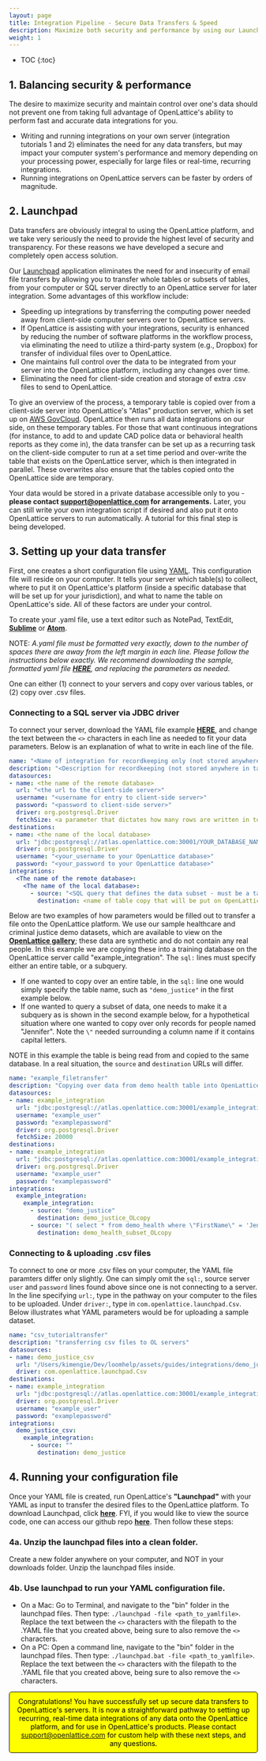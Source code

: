 ```yaml
---
layout: page
title: Integration Pipeline - Secure Data Transfers & Speed
description: Maximize both security and performance by using our Launchpad application to transfer data from your database directly and securely into OpenLattice. This is the recommended data pipeline for using the OpenLattice platform. Reach out to support@openlattice.com if you need any assistance with your integration.
weight: 1
---
```


* TOC
{:toc}

## 1. Balancing security & performance 
The desire to maximize security and maintain control over one's data should not prevent one from taking full advantage of OpenLattice's ability to perform fast and accurate data integrations for you.
* Writing and running integrations on your own server (integration tutorials 1 and 2) eliminates the need for any data transfers, but may impact your computer system's performance and memory depending on your processing power, especially for large files or real-time, recurring integrations.
* Running integrations on OpenLattice servers can be faster by orders of magnitude.

## 2. Launchpad
Data transfers are obviously integral to using the OpenLattice platform, and we take very seriously the need to provide the highest level of security and transparency. For these reasons we have developed a secure and completely open access solution.

Our [Launchpad](https://github.com/openlattice/launchpad) application eliminates the need for and insecurity of email file transfers by allowing you to transfer whole tables or subsets of tables, from your computer or SQL server directly to an OpenLattice server for later integration. Some advantages of this workflow include:
* Speeding up integrations by transferring the computing power needed away from client-side computer servers over to OpenLattice servers.
* If OpenLattice is assisting with your integrations, security is enhanced by reducing the number of software platforms in the workflow process, via eliminating the need to utilize a third-party system (e.g., Dropbox) for transfer of individual files over to OpenLattice. 
* One maintains full control over the data to be integrated from your server into the OpenLattice platform, including any changes over time.
* Eliminating the need for client-side creation and storage of extra .csv files to send to OpenLattice.

To give an overview of the process, a temporary table is copied over from a client-side server into OpenLattice's "Atlas" production server, which is set up on [AWS GovCloud](https://docs.aws.amazon.com/govcloud-us/latest/UserGuide/whatis.html).  OpenLattice then runs all data integrations on our side, on these temporary tables. For those that want continuous integrations (for instance, to add to and update CAD police data or behavioral health reports as they come in), the data transfer can be set up as a recurring task on the client-side computer to run at a set time period and over-write the table that exists on the OpenLattice server, which is then integrated in parallel. These overwrites also ensure that the tables copied onto the OpenLattice side are temporary.

Your data would be stored in a private database accessible only to you - **please contact <a href="mailto:support@topenlattice.com">support@openlattice.com</a> for arrangements.** Later, you can still write your own integration script if desired and also put it onto OpenLattice servers to run automatically. A tutorial for this final step is being developed. 

## 3. Setting up your data transfer 
First, one creates a short configuration file using [YAML](https://en.wikipedia.org/wiki/YAML). This configuration file will reside on your computer. It tells your server which table(s) to collect, where to put it on OpenLattice's platform (inside a specific database that will be set up for your jurisdiction), and what to name the table on OpenLattice's side. All of these factors are under your control. 

To create your .yaml file, use a text editor such as NotePad, TextEdit, [**Sublime**](https://www.sublimetext.com/) or [**Atom**](https://atom.io/). 

<span class="bad">NOTE:</span> _A.yaml file must be formatted very exactly, down to the number of spaces there are away from the left margin in each line. Please follow the instructions below exactly. We recommend downloading the sample, formatted yaml file [**HERE**](/assets/guides/integrations/integration_tutorial.yaml), and replacing the parameters as needed._

One can either (1) connect to your servers and copy over various tables, or (2) copy over .csv files.  

### Connecting to a SQL server via JDBC driver

To connect your server, download the YAML file example [**HERE**](/assets/guides/integrations/integration_tutorial.yaml), and change the text between the `<>` characters in each line as needed to fit your data parameters. Below is an explanation of what to write in each line of the file. 

```yaml
name: "<Name of integration for recordkeeping only (not stored anywhere in tables).>"
description: "<Description for recordkeeping (not stored anywhere in tables).>"
datasources:
- name: <the name of the remote database>
  url: "<the url to the client-side server>"
  username: "<username for entry to client-side server>"
  password: "<password to client-side server>"
  driver: org.postgresql.Driver
  fetchSize: <a parameter that dictates how many rows are written in to OpenLattice at a time>
destinations:
- name: <the name of the local database>
  url: "jdbc:postgresql://atlas.openlattice.com:30001/YOUR_DATABASE_NAME_HERE?ssl=true&sslmode=require"
  driver: org.postgresql.Driver
  username: "<your_username to your OpenLattice database>"
  password: "<your_password to your OpenLattice database>"
integrations:
  <The name of the remote database>:
    <The name of the local database>:
      - source: "<SQL query that defines the data subset - must be a table or a subquery>"
        destination: <name of table copy that will be put on OpenLattice server>
```

Below are two examples of how parameters would be filled out to transfer a file onto the OpenLattice platform. We use our sample healthcare and criminal justice demo datasets, which are available to view on the [**OpenLattice gallery**](https://openlattice.com); these data are synthetic and do not contain any real people. In this example we are copying these into a training database on the OpenLattice server calld "example_integration". The `sql:` lines must specify either an entire table, or a subquery. 
* If one wanted to copy over an entire table, in the `sql:` line one would simply specify the table name, such as `"demo_justice"` in the first example below. 
* If one wanted to query a subset of data, one needs to make it a subquery as is shown in the second example below, for a hypothetical situation where one wanted to copy over only records for people named "Jennifer". Note the `\"` needed surrounding a column name if it contains capital letters.  

NOTE in this example the table is being read from and copied to the same database. In a real situation, the `source` and `destination` URLs will differ.

```yaml
name: "example_filetransfer"
description: "Copying over data from demo health table into OpenLattice server"
datasources:
- name: example_integration
  url: "jdbc:postgresql://atlas.openlattice.com:30001/example_integration?ssl=true&sslmode=require"
  username: "example_user"
  password: "examplepassword"
  driver: org.postgresql.Driver
  fetchSize: 20000
destinations:
- name: example_integration
  url: "jdbc:postgresql://atlas.openlattice.com:30001/example_integration?ssl=true&sslmode=require"
  driver: org.postgresql.Driver
  username: "example_user"
  password: "examplepassword"
integrations:
  example_integration:
    example_integration:
      - source: "demo_justice"
        destination: demo_justice_OLcopy
      - source: "( select * from demo_health where \"FirstName\" = 'Jennifer') dh"
        destination: demo_health_subset_OLcopy
```  


### Connecting to & uploading .csv files
To connect to one or more .csv files on your computer, the YAML file paramters differ only slightly. One can simply omit the `sql:`, source server `user` and `password` lines found above since one is not connecting to a server. In the line specifying `url:`, type in the pathway on your computer to the files to be uploaded. Under `driver:`, type in `com.openlattice.launchpad.Csv`. Below illustrates what YAML parameters would be for uploading a sample dataset.  

```yaml
name: "csv_tutorialtransfer"
description: "transferring csv files to OL servers"
datasources:
- name: demo_justice_csv
  url: "/Users/kimengie/Dev/loomhelp/assets/guides/integrations/demo_justice.csv"
  driver: com.openlattice.launchpad.Csv
destinations:
- name: example_integration
  url: "jdbc:postgresql://atlas.openlattice.com:30001/example_integration?ssl=true&sslmode=require"
  driver: org.postgresql.Driver
  username: "example_user"
  password: "examplepassword"
integrations:
  demo_justice_csv:
    example_integration:
      - source: ""
        destination: demo_justice
```


## 4. Running your configuration file
Once your YAML file is created, run OpenLattice's **"Launchpad"** with your YAML as input to transfer the desired files to the OpenLattice platform. To download Launchpad, click [**here**](https://s3.amazonaws.com/openlattice.com/launchpad/launchpad-1.1.0-SNAPSHOT.zip).  FYI, if you would like to view the source code, one can access our github repo [**here**](https://github.com/openlattice/launchpad). Then follow these steps:

### 4a. Unzip the launchpad files into a clean folder. 
Create a new folder anywhere on your computer, and NOT in your downloads folder. Unzip the launchpad files inside.
### 4b. Use launchpad to run your YAML configuration file.
* On a Mac: Go to Terminal, and navigate to the "bin" folder in the launchpad files. Then type: `./launchpad -file <path_to_yamlfile>`. Replace the text between the `<>` characters with the filepath to the .YAML file that you created above, being sure to also remove the `<>` characters. 
* On a PC: Open a command line, navigate to the "bin" folder in the launchpad files. Then type: `./launchpad.bat -file <path_to_yamlfile>`. Replace the text between the `<>` characters with the filepath to the .YAML file that you created above, being sure to also remove the `<>` characters. 



<div style="color:black; border: 1px solid black; padding: 10px; background-color: yellow; border-radius:5px; text-align: center;">Congratulations! You have successfully set up secure data transfers to OpenLattice's servers. It is now a straightforward pathway to setting up recurring, real-time data integrations of any data onto the OpenLattice platform, and for use in OpenLattice's products. Please contact <a href="mailto:support@topenlattice.com">support@openlattice.com</a> for custom help with these next steps, and any questions. </div><br>



